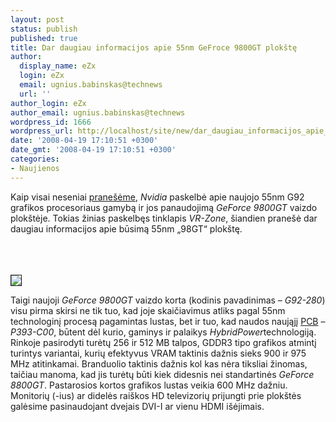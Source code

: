 ```yaml
---
layout: post
status: publish
published: true
title: Dar daugiau informacijos apie 55nm GeFroce 9800GT plokštę
author:
  display_name: eZx
  login: eZx
  email: ugnius.babinskas@technews
  url: ''
author_login: eZx
author_email: ugnius.babinskas@technews
wordpress_id: 1666
wordpress_url: http://localhost/site/new/dar_daugiau_informacijos_apie_55nm_gefroce_9800gt_plokste/
date: '2008-04-19 17:10:51 +0300'
date_gmt: '2008-04-19 17:10:51 +0300'
categories:
- Naujienos
---
```

<p>Kaip visai neseniai <a class="ns" href=" http://www.technews.lt/index.php?id=Kas&amp;Id=1462">pranešėme</a>, <i>Nvidia</i> paskelbė apie naujojo 55nm G92 grafikos procesoriaus gamybą ir jos panaudojimą <i>GeForce 9800GT</i> vaizdo plokštėje. Tokias žinias paskelbęs tinklapis <i>VR-Zone</i>, šiandien pranešė dar daugiau informacijos apie būsimą 55nm „98GT“ plokštę.<br />
<br><br />
<br>
<div class="imgright"><img src="http://www.technews.lt/upl/Failai/imgs.jpg" border="1"></div>
<p>Taigi naujoji <i>GeForce 9800GT</i> vaizdo korta (kodinis pavadinimas – <i>G92-280</i>) visu pirma skirsi ne tik tuo, kad joje skaičiavimus atliks pagal 55nm technologinį procesą pagamintas lustas, bet ir tuo, kad naudos naująjį <a class="ns" href=" http://en.wikipedia.org/wiki/Printed_circuit_board">PCB</a> – <i> P393-C00</i>, būtent dėl kurio, gaminys ir palaikys <i>HybridPower</i>technologiją. Rinkoje pasirodyti turėtų 256 ir 512 MB talpos, GDDR3 tipo grafikos atmintį turintys variantai, kurių efektyvus VRAM taktinis dažnis sieks 900 ir 975 MHz atitinkamai. Branduolio taktinis dažnis kol kas nėra tiksliai žinomas, taičiau manoma, kad jis turėtų būti kiek didesnis nei standartinės <i>GeForce 8800GT</i>. Pastarosios kortos grafikos lustas veikia 600 MHz dažniu. Monitorių (-ius) ar didelės raiškos HD televizorių prijungti prie plokštės galėsime pasinaudojant dvejais DVI-I ar vienu HDMI išėjimais.<br />
<br></p>
